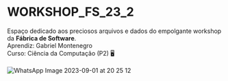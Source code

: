 # WORKSHOP_FS_23_2

Espaço dedicado aos preciosos arquivos e dados do empolgante workshop da **Fábrica de Software**.
<br>
Aprendiz: Gabriel Montenegro 
<br>
Curso: Ciência da Computação (P2) 🖥️
<br>
<br>
![WhatsApp Image 2023-09-01 at 20 25 12](https://github.com/GabrielMontenegrOL/WORKSHOP_FS_23_2/assets/131418339/b526745e-e6dc-461d-9114-647dc84603d8)
